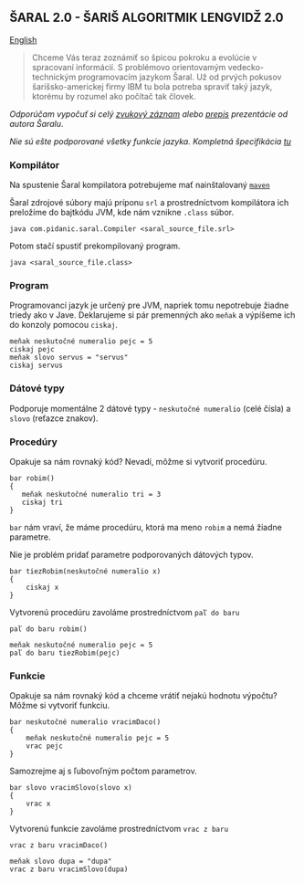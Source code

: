 ## ŠARAL 2.0 - ŠARIŠ ALGORITMIK LENGVIDŽ 2.0

[English](README-en.md)

>Chceme Vás teraz zoznámiť so špicou pokroku a evolúcie v spracovaní informácií. S problémovo orientovamým vedecko-technickým programovacím jazykom Šaral.
Už od prvých pokusov šarišsko-americkej firmy IBM tu bola potreba spraviť taký jazyk, ktorému by rozumel ako počítač tak človek.

*Odporúčam vypočuť si celý [zvukový záznam](https://www.youtube.com/watch?v=-VNgsKEl4sA) alebo [prepis](http://www.trsek.com/sr/clanky/saral) prezentácie od autora Šaralu*.


*Nie sú ešte podporované všetky funkcie jazyka. Kompletná špecifikácia [tu](https://github.com/laciKE/saral/blob/master/specifikacia.md)*


### Kompilátor
Na spustenie Šaral kompilatora potrebujeme mať nainštalovaný [`maven`](https://maven.apache.org/)

Šaral zdrojové súbory majú príponu `srl` a prostredníctvom kompilátora ich preložíme do bajtkódu JVM, kde nám vznikne `.class` súbor. 

`java com.pidanic.saral.Compiler <saral_source_file.srl>`

Potom stačí spustiť prekompilovaný program. 

`java <saral_source_file.class>`

### Program
Programovancí jazyk je určený pre JVM, napriek tomu nepotrebuje žiadne triedy ako v Jave. Deklarujeme si pár premenných ako `meňak` a výpíšeme ich do konzoly pomocou `ciskaj`.
```
meňak neskutočné numeralio pejc = 5
ciskaj pejc
meňak slovo servus = "servus"
ciskaj servus
```

### Dátové typy
Podporuje momentálne 2 dátové typy - `neskutočné numeralio` (celé čísla) a `slovo` (reťazce znakov).


### Procedúry
Opakuje sa nám rovnaký kód? Nevadí, môžme si vytvoriť procedúru.
```
bar robim()
{
   meňak neskutočné numeralio tri = 3
   ciskaj tri
}
```

`bar` nám vraví, že máme procedúru, ktorá ma meno `robim` a nemá žiadne parametre. 

Nie je problém pridať parametre podporovaných dátových typov.
```
bar tiezRobim(neskutočné numeralio x)
{
    ciskaj x
}
```

Vytvorenú procedúru zavoláme prostredníctvom `paľ do baru`
```
paľ do baru robim()

meňak neskutočné numeralio pejc = 5
paľ do baru tiezRobim(pejc)

```

### Funkcie
Opakuje sa nám rovnaký kód a chceme vrátiť nejakú hodnotu výpočtu? Môžme si vytvoriť funkciu.
```
bar neskutočné numeralio vracimDaco()
{
    meňak neskutočné numeralio pejc = 5
    vrac pejc
}
```
Samozrejme aj s ľubovoľným počtom parametrov.
```
bar slovo vracimSlovo(slovo x)
{
    vrac x
}
```

Vytvorenú funkcie zavoláme prostredníctvom `vrac z baru`
```
vrac z baru vracimDaco()

meňak slovo dupa = "dupa"
vrac z baru vracimSlovo(dupa)

```
